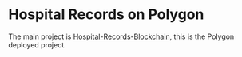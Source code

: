 # Hospital Records on Polygon

The main project is [Hospital-Records-Blockchain](https://github.com/somesh-banerjee/Hospital-Records-Blockchain), this is the Polygon deployed project.

